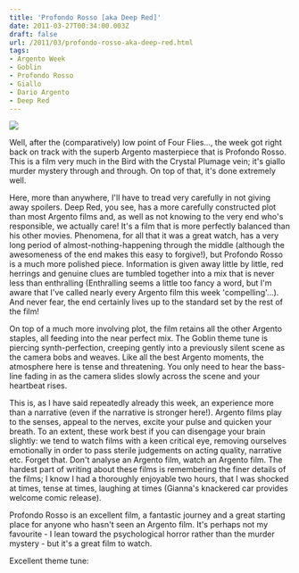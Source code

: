 ```yaml
---
title: 'Profondo Rosso [aka Deep Red]'
date: 2011-03-27T00:34:00.003Z
draft: false
url: /2011/03/profondo-rosso-aka-deep-red.html
tags: 
- Argento Week
- Goblin
- Profondo Rosso
- Giallo
- Dario Argento
- Deep Red
---
```


[![](https://blogger.googleusercontent.com/img/b/R29vZ2xl/AVvXsEhXr6SZPQ2K9fwWbNXBPph4n9ldIgyGQe0ccnspvQmPPCI-RCFtUxoUOfe4uqf2NxHRLTzDWByOwqQZzTJsMzIViZYII6CVjw1fRYmOljt2LrBP0DzeeH2KsNYwWKAPGq8NjE7NLii0YUo/s640/deep_red_poster_01.jpg)](https://picasaweb.google.com/lh/photo/5kPsVAJwL48W6mW8L-CaHe54nN1RycrV_oQh2IHYfkI?feat=embedwebsite)  

Well, after the (comparatively) low point of Four Flies..., the week got right back on track with the superb Argento masterpiece that is Profondo Rosso. This is a film very much in the Bird with the Crystal Plumage vein; it's giallo murder mystery through and through. On top of that, it's done extremely well.  
  
Here, more than anywhere, I'll have to tread very carefully in not giving away spoilers. Deep Red, you see, has a more carefully constructed plot than most Argento films and, as well as not knowing to the very end who's responsible, we actually care! It's a film that is more perfectly balanced than his other movies. Phenomena, for all that it was a great watch, has a very long period of almost-nothing-happening through the middle (although the awesomeness of the end makes this easy to forgive!), but Profondo Rosso is a much more polished piece. Information is given away little by little, red herrings and genuine clues are tumbled together into a mix that is never less than enthralling (Enthralling seems a little too fancy a word, but I'm aware that I've called nearly every Argento film this week 'compelling'...). And never fear, the end certainly lives up to the standard set by the rest of the film!  
  
On top of a much more involving plot, the film retains all the other Argento staples, all feeding into the near perfect mix. The Goblin theme tune is piercing synth\-perfection, creeping gently into a previously silent scene as the camera bobs and weaves. Like all the best Argento moments, the atmosphere here is tense and threatening. You only need to hear the bass-line fading in as the camera slides slowly across the scene and your heartbeat rises.  
  
This is, as I have said repeatedly already this week, an experience more than a narrative (even if the narrative is stronger here!). Argento films play to the senses, appeal to the nerves, excite your pulse and quicken your breath. To an extent, these work best if you can disengage your brain slightly: we tend to watch films with a keen critical eye, removing ourselves emotionally in order to pass sterile judgements on acting quality, narrative etc. Forget that. Don't analyse an Argento film, watch an Argento film. The hardest part of writing about these films is remembering the finer details of the films; I know I had a thoroughly enjoyable two hours, that I was shocked at times, tense at times, laughing at times (Gianna's knackered car provides welcome comic release).  
  
Profondo Rosso is an excellent film, a fantastic journey and a great starting place for anyone who hasn't seen an Argento film. It's perhaps not my favourite - I lean toward the psychological horror rather than the murder mystery - but it's a great film to watch.  
  
Excellent theme tune:
